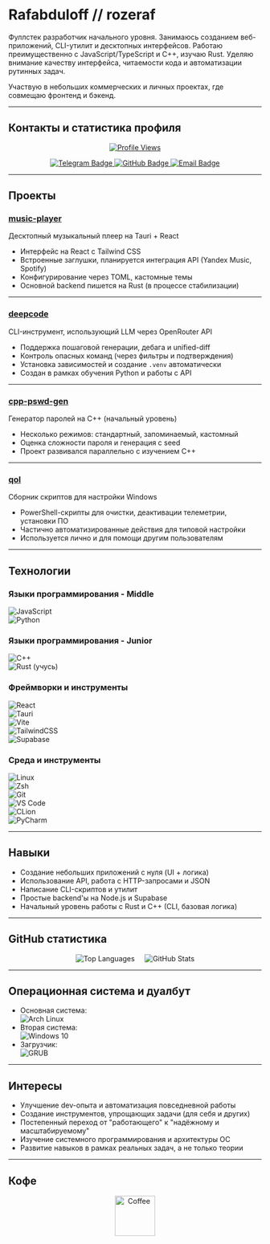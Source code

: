 # Rafabduloff // rozeraf

Фуллстек разработчик начального уровня. Занимаюсь созданием веб-приложений, CLI-утилит и десктопных интерфейсов. Работаю преимущественно с JavaScript/TypeScript и C++, изучаю Rust. Уделяю внимание качеству интерфейса, читаемости кода и автоматизации рутинных задач.

Участвую в небольших коммерческих и личных проектах, где совмещаю фронтенд и бэкенд.

---

## Контакты и статистика профиля

<div align="center">

[![Profile Views](https://komarev.com/ghpvc/?username=rafabduloff&style=flat-square&color=blue)](https://github.com/rafabduloff)

<div id="badges" align="center" style="margin: 10px 0;">
  <a href="https://t.me/rozeraf" target="_blank">
    <img src="https://img.shields.io/badge/Telegram-2CA5E0?style=for-the-badge&logo=telegram&logoColor=white" alt="Telegram Badge"/>
  </a>
  <a href="https://github.com/rafabduloff" target="_blank">
    <img src="https://img.shields.io/badge/GitHub-181717?style=for-the-badge&logo=github&logoColor=white" alt="GitHub Badge"/>
  </a>
  <a href="mailto:rafabduloff@gmail.com" target="_blank">
    <img src="https://img.shields.io/badge/Email-D14836?style=for-the-badge&logo=gmail&logoColor=white" alt="Email Badge"/>
  </a>
</div>

</div>

---

## Проекты

### [music-player](https://github.com/rafabduloff/music-player)

Десктопный музыкальный плеер на Tauri + React

* Интерфейс на React с Tailwind CSS  
* Встроенные заглушки, планируется интеграция API (Yandex Music, Spotify)  
* Конфигурирование через TOML, кастомные темы  
* Основной backend пишется на Rust (в процессе стабилизации)  

---

### [deepcode](https://github.com/rafabduloff/deepcode)

CLI-инструмент, использующий LLM через OpenRouter API

* Поддержка пошаговой генерации, дебага и unified-diff  
* Контроль опасных команд (через фильтры и подтверждения)  
* Установка зависимостей и создание `.venv` автоматически  
* Создан в рамках обучения Python и работы с API  

---

### [cpp-pswd-gen](https://github.com/rafabduloff/cpp-pswd-gen)

Генератор паролей на C++ (начальный уровень)

* Несколько режимов: стандартный, запоминаемый, кастомный  
* Оценка сложности пароля и генерация с seed  
* Проект развивался параллельно с изучением C++  

---

### [qol](https://github.com/rafabduloff/qol)

Сборник скриптов для настройки Windows

* PowerShell-скрипты для очистки, деактивации телеметрии, установки ПО  
* Частично автоматизированные действия для типовой настройки  
* Используется лично и для помощи другим пользователям  

---

## Технологии

### Языки программирования - Middle

![JavaScript](https://img.shields.io/badge/JavaScript-F7DF1E?style=for-the-badge&logo=javascript&logoColor=black)  
![Python](https://img.shields.io/badge/Python-3776AB?style=for-the-badge&logo=python&logoColor=white)  

### Языки программирования - Junior

![C++](https://img.shields.io/badge/C++-00599C?style=for-the-badge&logo=cplusplus&logoColor=white)  
![Rust (учусь)](https://img.shields.io/badge/Rust_learning-000000?style=for-the-badge&logo=rust&logoColor=white)  

### Фреймворки и инструменты

![React](https://img.shields.io/badge/React-20232A?style=for-the-badge&logo=react&logoColor=61DAFB)  
![Tauri](https://img.shields.io/badge/Tauri-24C8D8?style=for-the-badge&logo=tauri&logoColor=white)  
![Vite](https://img.shields.io/badge/Vite-646CFF?style=for-the-badge&logo=vite&logoColor=white)  
![TailwindCSS](https://img.shields.io/badge/Tailwind_CSS-38B2AC?style=for-the-badge&logo=tailwind-css&logoColor=white)  
![Supabase](https://img.shields.io/badge/Supabase-learning-3FCF8E?style=for-the-badge&logo=supabase&logoColor=white)  

### Среда и инструменты

![Linux](https://img.shields.io/badge/Linux-FCC624?style=for-the-badge&logo=linux&logoColor=black)  
![Zsh](https://img.shields.io/badge/Zsh-89e051?style=for-the-badge&logo=gnu-bash&logoColor=black)  
![Git](https://img.shields.io/badge/Git-F05032?style=for-the-badge&logo=git&logoColor=white)  
![VS Code](https://img.shields.io/badge/VS_Code-007ACC?style=for-the-badge&logo=visual-studio-code&logoColor=white)  
![CLion](https://img.shields.io/badge/CLion-000000?style=for-the-badge&logo=clion&logoColor=white)  
![PyCharm](https://img.shields.io/badge/PyCharm-000000?style=for-the-badge&logo=pycharm&logoColor=white)  

---

## Навыки

* Создание небольших приложений с нуля (UI + логика)  
* Использование API, работа с HTTP-запросами и JSON  
* Написание CLI-скриптов и утилит  
* Простые backend'ы на Node.js и Supabase  
* Начальный уровень работы с Rust и C++ (CLI, базовая логика)  

---

## GitHub статистика

<div align="center" style="display: flex; justify-content: center; gap: 20px;">

  <img src="https://github-readme-stats.vercel.app/api/top-langs/?username=rafabduloff&layout=compact&theme=dark&hide_border=true" alt="Top Languages" />

  <img src="https://github-readme-stats.vercel.app/api?username=rafabduloff&show_icons=true&theme=dark&hide_border=true" alt="GitHub Stats" />

</div>

---

## Операционная система и дуалбут

- Основная система:  
  ![Arch Linux](https://img.shields.io/badge/Arch_Linux-1793D1?style=for-the-badge&logo=arch-linux&logoColor=white)  
- Вторая система:  
  ![Windows 10](https://img.shields.io/badge/Windows_10-0078D6?style=for-the-badge&logo=windows&logoColor=white)  
- Загрузчик:  
  ![GRUB](https://img.shields.io/badge/GRUB-8E8E8E?style=for-the-badge&logo=gnu&logoColor=white)  

---

## Интересы

* Улучшение dev-опыта и автоматизация повседневной работы  
* Создание инструментов, упрощающих задачи (для себя и других)  
* Постепенный переход от "работающего" к "надёжному и масштабируемому"  
* Изучение системного программирования и архитектуры ОС  
* Развитие навыков в рамках реальных задач, а не только теории  

---

## Кофе

<div align="center">
  <img src="https://cdn.jsdelivr.net/gh/simple-icons/simple-icons/icons/coffeescript.svg" width="80" alt="Coffee" />
</div>
